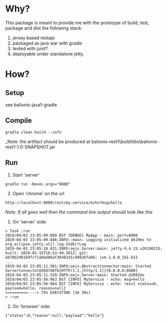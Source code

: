 # Why?

This package is meant to provide me with the prototype of build, test, package and dist the following stack:
1) jersey based restapi
2) packaged as java war with gradle
3) tested with junit?
4) deployable under standalone jetty.

# How?

## Setup

see balionis-java1-gradle 

## Compile

```
gradle clean build --info
```

_Note: the artifact should be produced at balionis-rest1\build\libs\balionis-rest1-1.0-SNAPSHOT.jar

## Run

1. Start 'server'
```
gradle run -Dexec.args="8080"
```

2. Open 'chrome' on the url

```
http://localhost:8080/rest/my-service/echo?msg=hello
```

_Note: If all goes well then the command line output should look like this_

1. On 'server' side:
```
> Task :run
2019/04/03 23:05:09:689 BST [DEBUG] MyApp - main: port=8080
2019-04-03 23:05:09.846:INFO::main: Logging initialized @419ms to org.eclipse.jetty.util.log.StdErrLog
2019-04-03 23:05:10.031:INFO:oejs.Server:main: jetty-9.4.15.v20190215; built: 2019-02-15T16:53:49.381Z; git: eb70b240169fcf1abbd86af36482d1c49826fa0b; jvm 1.8.0_161-b12
...
2019-04-03 23:05:11.501:INFO:oejs.AbstractConnector:main: Started ServerConnector@20d7d6fb{HTTP/1.1,[http/1.1]}{0.0.0.0:8080}
2019-04-03 23:05:11.520:INFO:oejs.Server:main: Started @2092ms
2019/04/03 23:05:56:963 BST [INFO] MyService - echo: msg=hello
2019/04/03 23:05:56:964 BST [INFO] MyService - echo: res={ status=0, payload=hello, reason=null}
<=========----> 75% EXECUTING [3m 30s]
> :run
```

2. On 'browser' side:
```
{"status":0,"reason":null,"payload":"hello"}
```